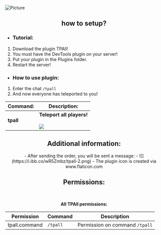 ![Picture](https://i.ibb.co/RTR6jhP/20200612-131039.jpg)

<div align="center">
<h2>how to setup?</h2>
</div>

 - <h3>Tutorial:</h3>
 1. Download the plugin TPAll!
 2. You must have the DevTools plugin on your server!
 3. Put your plugin in the Plugins folder.
 4. Restart the server!

- <h3>How to use plugin:</h3>
1. Enter the chat `/tpall`
2. And now everyone has teleported to you!

<div align="center">

| Command: | Description: |
| --- | --- |
| **tpall** | **Teleport all players!**<br><br>![](https://i.ibb.co/WHzJxHn/tpall.png) |

<div align="center">
<h2>Additional information:</h2>
</div>
- After sending the order, you will be sent a message:
- ![](https://i.ibb.co/wR5Zmbz/tpall-2.png)
- The plugin icon is created via www.flaticon.com

##  Permissions:  
  
<br>  
  
**All TPAll permissions:**  
  
  
  
| Permission | Command | Description |  
| --- | --- | --- |  
| tpall.command | `/tpall` | Permission on command `/tpall` |  

<div align="center">

